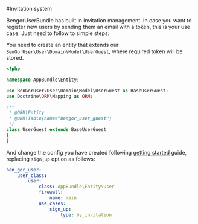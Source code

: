 #Invitation system

BengorUserBundle has built in invitation management. In case you want to register new users by sending them an email
with a token, this is your use case. Just need to follow to simple steps:

You need to create an entity that extends our `BenGorUser\User\Domain\Model\UserGuest`, where required token will be stored.
```php
<?php

namespace AppBundle\Entity;

use BenGorUser\User\Domain\Model\UserGuest as BaseUserGuest;
use Doctrine\ORM\Mapping as ORM;

/**
 * @ORM\Entity
 * @ORM\Table(name="bengor_user_guest")
 */
class UserGuest extends BaseUserGuest
{
}
```

And change the config you have created following [getting started](getting_started.md) guide, replacing 
`sign_up` option as follows:
```yml
ben_gor_user:
    user_class:
        user:
            class: AppBundle\Entity\User
            firewall:
                name: main
            use_cases:
                sign_up:
                    type: by_invitation
```


